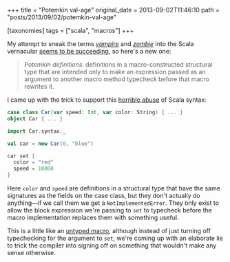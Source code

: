 +++
title = "Potemkin val-age"
original_date = 2013-09-02T11:46:10
path = "posts/2013/09/02/potemkin-val-age"

[taxonomies]
tags = ["scala", "macros"]
+++

My attempt to sneak the terms [_vampire_](https://meta.plasm.us/posts/2013/08/31/feeding-our-vampires/) and [_zombie_](https://meta.plasm.us/posts/2013/07/12/vampire-methods-for-structural-types/)
into the Scala vernacular [seems to be succeeding](https://github.com/scala/scala/pull/2902), so here's a new one:

> _Potemkin definitions_: definitions in a macro-constructed structural type that
> are intended only to make an expression passed as an argument to another macro method
> typecheck before that macro rewrites it.

I came up with the trick to support this [horrible abuse](https://meta.plasm.us/posts/2013/08/30/horrible-code/)
of Scala syntax:

``` scala
case class Car(var speed: Int, var color: String) { ... }
object Car { ... }

import Car.syntax._

val car = new Car(0, "blue")

car set {
  color = "red"
  speed = 10000
}
```

Here `color` and `speed` are definitions in a structural type that have the
same signatures as the fields on the case class, but they don't actually do
anything—if we call them we get a `NotImplementedError`. They only exist to
allow the block expression we're passing to `set` to typecheck before the
macro implementation replaces them with something useful.

<!-- more -->

This is a little like an [untyped macro](http://docs.scala-lang.org/overviews/macros/untypedmacros.html),
although instead of just turning off typechecking for the argument to `set`,
we're coming up with an elaborate lie to trick the compiler into signing off
on something that wouldn't make any sense otherwise.

